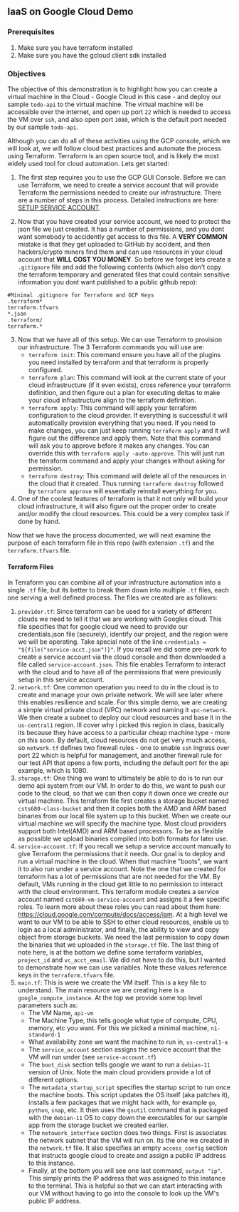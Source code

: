 ## IaaS on Google Cloud Demo

### Prerequisites

1. Make sure you have terraform installed
2. Make sure you have the gcloud client sdk installed
   
### Objectives   

The objective of this demonstration is to highlight how you can create a virtual machine in the Cloud - Google Cloud in this case - and deploy our sample `todo-api` to the virtual machine.  The virtual machine will be accessible over the internet, and open up port `22` which is needed to access the VM over `ssh`, and also open port `1080`, which is the default port needed by our sample `todo-api`.

Although you can do all of these activities using the GCP console, which we will look at, we will follow cloud best practices and automate the process using Terraform.  Terraform is an open source tool, and is likely the most widely used tool for cloud automation. Lets get started:

1. The first step requires you to use the GCP GUI Console.  Before we can use Terraform, we need to create a service account that will provide Terraform the permissions needed to create our infrastructure.  There are a number of steps in this process.  Detailed instructions are here:  [SETUP SERVICE ACCOUNT](setup-service-account.md).

2. Now that you have created your service account, we need to protect the json file we just created.  It has a number of permissions, and you dont want somebody to accidently get access to this file.  A **VERY COMMON** mistake is that they get uploaded to GitHub by accident, and then hackers/crypto miners find them and can use resources in your cloud account that **WILL COST YOU MONEY**.  So before we forget lets create a `.gitignore` file and add the following contents (which also don't copy the terraform temporary and generated files that could contain sensitive information you dont want published to a public github repo):

```
#Minimal .gitignore for Terraform and GCP Keys
.terraform*
terraform.tfvars 
*.json
.terraform/
terraform.*
```
3. Now that we have all of this setup. We can use Terraform to provision our infrastructure.  The 3 Terraform commands you will use are:
    - `terraform init`: This command ensure you have all of the plugins you need installed by terraform and that terraform is properly configured.
    - `terraform plan`: This command will look at the current state of your cloud infrastructure (if it even exists), cross reference your terraform definition, and then figure out a plan for executing deltas to make your cloud infrastructure align to the terraform definition.
    - `terraform apply`: This command will apply your terraform configuration to the cloud provider.  If everything is successful it will automatically provision everything that you need.  If you need to make changes, you can just keep running `terraform apply` and it will figure out the difference and apply them.  Note that this command will ask you to approve before it makes any changes.  You can override this with `terraform apply -auto-approve`.  This will just run the terraform command and apply your changes without asking for permission.
    - `terraform destroy`:  This command will delete all of the resources in the cloud that it created.  Thus running `terraform destroy` followed by `terraform approve` will essentially reinstall everything for you.
4. One of the coolest features of terraform is that it not only will build your cloud infrastructure, it will also figure out the proper order to create and/or modify the cloud resources.  This could be a very complex task if done by hand. 

Now that we have the process documented, we will next examine the purpose of each terraform file in this repo (with extension `.tf`) and the `terraform.tfvars` file.

#### Terraform Files

In Terraform you can combine all of your infrastructure automation into a single `.tf` file, but its better to break them down into multiple `.tf` files, each one serving a well defined process. The files we created are as follows:

1. `provider.tf`:  Since terraform can be used for a variety of different clouds we need to tell it that we are working with Googles cloud.  This file specifies that for google cloud we need to provide our credentials.json file (securely), identify our project, and the region were we will be operating.  Take special note of the line `credentials = "${file("service-acct.json")}"`.  If you recall we did some pre-work to create a service account via the cloud console and then downloaded a file called `service-account.json`.  This file enables Terraform to interact with the cloud and to have all of the permissions that were previously setup in this service account.  
2. `network.tf`: One common operation you need to do in the cloud is to create and manage your own private network.  We will see later where this enables resilience and scale.   For this simple demo, we are creating a simple virtual private cloud (VPC) network and naming it `vpc-network`.  We then create a subnet to deploy our cloud resources and base it in the `us-central1` region.  Ill cover why i picked this region in class, basically its because they have access to a particular cheap machine type - more on this soon.  By default, cloud resources do not get very much access, so `network.tf` defines two firewall rules - one to enable `ssh` ingress over port 22 which is helpful for management, and another firewall rule for our test API that opens a few ports, including the default port for the api example, which is 1080.
3. `storage.tf`:  One thing we want to ultimately be able to do is to run our demo api system from our VM.  In order to do this, we want to push our code to the cloud, so that we can then copy it down once we create our virtual machine.  This terraform file first creates a storage bucket named `csts680-class-bucket` and then it copies both the AMD and ARM based binaries from our local file system up to this bucket.  When we create our virtual machine we will specify the machine type.  Most cloud providers support both Intel(AMD) and ARM based processors.  To be as flexible as possible we upload binaries compiled into both formats for later use. 
4. `service-account.tf`:  If you recall we setup a service account manually to give Terraform the permissions that it needs.  Our goal is to deploy and run a virtual machine in the cloud.  When that machine "boots", we want it to also run under a service account.  Note the one that we created for terraform has a lot of permissions that are not needed for the VM.  By default, VMs running in the cloud get little to no permission to interact with the cloud environment.  This terraform module creates a service account named `cst680-vm-service-account` and assigns it a few specific roles.  To learn more about these roles you can read about them here: https://cloud.google.com/compute/docs/access/iam.  At a high level we want to our VM to be able to SSH to other cloud resources, enable us to login as a local administrator, and finally, the ability to view and copy object from storage buckets. We need the last permission to copy down the binaries that we uploaded in the `storage.tf` file.  The last thing of note here, is at the bottom we define some terraform variables, `project_id` and `vc_acct_email`.  We did not have to do this, but I wanted to demonstrate how we can use variables.  Note these values reference keys in the `terraform.tfvars` file.
5. `main.tf`:  This is were we create the VM itself.  This is a key file to understand.  The main resource we are creating here is a `google_compute_instance`.  At the top we provide some top level parameters such as:
   - The VM Name, `api-vm`
   - The Machine Type, this tells google what type of compute, CPU, memory, etc you want.  For this we picked a minimal machine, `n1-standard-1`
   - What availability zone we want the machine to run in, `us-central1-a`
   - The `service_account` section assigns the service account that the VM will run under (see `service-account.tf`)
   - The `boot_disk` section tells google we want to run a `debian-11` version of Unix.  Note the main cloud providers provide a lot of different options.
   - The `metadata_startup_script` specifies the startup script to run once the machine boots.  This script updates the OS itself (aka patches it), installs a few packages that we might hack with, for example `go`, `python`, `snap`, etc. It then uses the `gsutil` command that is packaged with the `debian-11` OS to copy down the executables for our sample app from the storage bucket we created earlier.
   - The `netowork_interface` section does two things.  First is associates the network subnet that the VM will run on.  Its the one we created in the `network.tf` file. It also specifies an empty `access_config` section that instructs google cloud to create and assign a public IP address to this instance. 
   - Finally, at the bottom you will see one last command, `output "ip"`.  This simply prints the IP address that was assigned to this instance to the terminal.  This is helpful so that we can start interacting with our VM without having to go into the console to look up the VM's public IP address.


